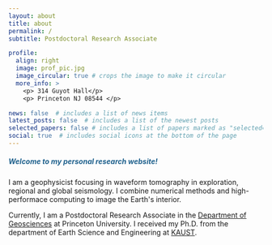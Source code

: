 ```yaml
---
layout: about
title: about
permalink: /
subtitle: Postdoctoral Research Associate

profile:
  align: right
  image: prof_pic.jpg
  image_circular: true # crops the image to make it circular
  more_info: >
    <p> 314 Guyot Hall</p>
    <p> Princeton NJ 08544 </p>

news: false  # includes a list of news items
latest_posts: false  # includes a list of the newest posts
selected_papers: false # includes a list of papers marked as "selected={true}"
social: true  # includes social icons at the bottom of the page
---
```


##### <font color="#1F618D"> Welcome to my personal research website! </font>

I am a geophysicist focusing in waveform tomography in exploration, regional and global
seismology. I combine numerical methods and high-performace computing to image the Earth's interior.

Currently, I am a Postdoctoral Research Associate in the
<a href="https://geosciences.princeton.edu/">Department of Geosciences</a> at Princeton
University. I received my Ph.D. from the department of Earth Science
and Engineering at <a href="https://www.kaust.edu.sa/en/">KAUST</a>.
